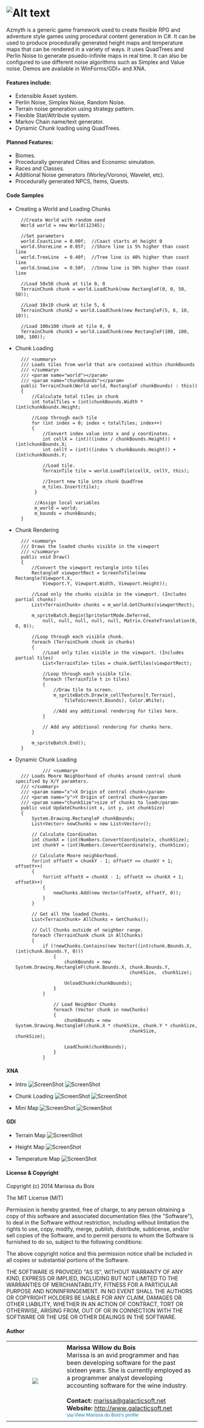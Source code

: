 # ![Alt text](http://i.imgur.com/3ZGERJM.png)
Azmyth is a generic game framework used to create flexible RPG and adventure style games using procedural content generation in C#. It can be used to produce procedurally generated height maps and temperature maps that can be rendered in a variety of ways. It uses QuadTrees and Perlin Noise to generate psuedo-infinite maps in real time. It can also be configured to use different noise algorithms such as Simplex and Value noise. Demos are available in WinForms/GDI+ and XNA.   
	
#### Features include:
- Extensible Asset system.
- Perlin Noise, Simplex Noise, Random Noise.
- Terrain noise generation using strategy pattern.
- Flexible Stat/Attribute system.
- Markov Chain name/text generator.
- Dynamic Chunk loading using QuadTrees.

#### Planned Features:
- Biomes.
- Procedurally generated Cities and Economic simulation.
- Races and Classes.
- Additional Noise generators (Worley/Voronoi, Wavelet, etc).
- Procedurally generated NPCS, Items, Quests.

#### Code Samples

- Creating a World and Loading Chunks

		//Create World with random seed
		World world = new World(12345);
		
		//Set parameters
		world.CoastLine = 0.00f;  //Coast starts at height 0
		world.ShoreLine = 0.05f;  //Shore line is 5% higher than coast line
		world.TreeLine  = 0.40f;  //Tree line is 40% higher than coast line
		world.SnowLine  = 0.50f;  //Snow line is 50% higher than coast line
		
		//Load 50x50 chunk at tile 0, 0
		TerrainChunk chunk = world.LoadChunk(new RectangleF(0, 0, 50, 50));
		
		//Load 10x10 chunk at tile 5, 6
		TerrainChunk chunk2 = world.LoadChunk(new RectangleF(5, 6, 10, 10));
		
		//Load 100x100 chunk at tile 0, 0
		TerrainChunk chunk3 = world.LoadChunk(new RectangleF(100, 100, 100, 100));

- Chunk Loading

		/// <summary>
		/// Loads tiles from world that are contained within chunkBounds
		/// </summary>
		/// <param name="world"></param>
		/// <param name="chunkBounds"></param>
		public TerrainChunk(World world, RectangleF chunkBounds) : this()
		{
		    //Calculate total tiles in chunk
		    int totalTiles = (int)chunkBounds.Width * (int)chunkBounds.Height;
		
		    //Loop through each tile
		    for (int index = 0; index < totalTiles; index++)
		    {
		        //Convert index value into x and y coordinates.
		        int cellX = (int)((index / chunkBounds.Height)) + (int)chunkBounds.X;
		        int cellY = (int)((index % chunkBounds.Height)) + (int)chunkBounds.Y;
		
		        //Load tile.
		        TerrainTile tile = world.LoadTile(cellX, cellY, this);
		
		        //Insert new tile into chunk QuadTree
		        m_tiles.Insert(tile);
		     }
		
		     //Assign local variables
		     m_world = world;
		     m_bounds = chunkBounds;
		}

- Chunk Rendering

		/// <summary>
		/// Draws the loaded chunks visible in the viewport
		/// </summary>
		public void Draw()
		{
		    //Convert the viewport rectangle into tiles
		    RectangleF viewportRect = ScreenToTile(new Rectangle(Viewport.X, 
		        Viewport.Y, Viewport.Width, Viewport.Height));
		 
		    //Load only the chunks visible in the viewport. (Includes partial chunks)
		    List<TerrainChunk> chunks = m_world.GetChunks(viewportRect);
		
		    m_spriteBatch.Begin(SpriteSortMode.Deferred, 
		        null, null, null, null, null, Matrix.CreateTranslation(0, 0, 0));
		
		    //Loop through each visible chunk.
		    foreach (TerrainChunk chunk in chunks)
		    {
		        //Load only tiles visible in the viewport. (Includes partial tiles)
		        List<TerrainTile> tiles = chunk.GetTiles(viewportRect);
		
		        //Loop through each visible tile.
		        foreach (TerrainTile t in tiles)
		        {
		            //Draw tile to screen.
		            m_spriteBatch.Draw(m_cellTextures[t.Terrain], 
		                TileToScreen(t.Bounds), Color.White);
		
		            //Add any additional rendering for tiles here.
		        }
		
		        // Add any additional rendering for chunks here.
		    }
		
		    m_spriteBatch.End();
		}

- Dynamic Chunk Loading

                /// <summary>
		/// Loads Moore Neighborhood of chunks around central chunk specified by X/Y paramters.
		/// </summary>
		/// <param name="x">X Origin of central chunk</param>
		/// <param name="y">Y Origin of central chunk<</param>
		/// <param name="chunkSize">size of chunks to load</param>
		public void UpdateChunks(int x, int y, int chunkSize)
		{
			System.Drawing.RectangleF chunkBounds;
			List<Vector> newChunks = new List<Vector>();
	            
			// Calculate Coordinates
			int chunkX = (int)Numbers.ConvertCoordinate(x, chunkSize);
			int chunkY = (int)Numbers.ConvertCoordinate(y, chunkSize);
	
			// Calculate Moore neighborhood.
			for(int offsetY = chunkY - 1; offsetY <= chunkY + 1; offsetY++)
			{
				for(int offsetX = chunkX - 1; offsetX <= chunkX + 1; offsetX++)
				{
					newChunks.Add(new Vector(offsetX, offsetY, 0));
				}
			}
	
	 		// Get all the loaded Chunks.
			List<TerrainChunk> AllChunks = GetChunks();
	
			// Cull Chunks outside of neighbor range.
			foreach (TerrainChunk chunk in AllChunks)
			{
				if (!newChunks.Contains(new Vector((int)chunk.Bounds.X, (int)chunk.Bounds.Y, 0)))
			        {
			            chunkBounds = new System.Drawing.RectangleF(chunk.Bounds.X, chunk.Bounds.Y, 
			            						chunkSize, 	chunkSize);
			
			            UnloadChunk(chunkBounds);
			        }
			    }
	
		            // Load Neighbor Chunks
		            foreach (Vector chunk in newChunks)
		            {
		                chunkBounds = new System.Drawing.RectangleF(chunk.X * chunkSize, chunk.Y * chunkSize, 
		                					    chunkSize, 		 chunkSize);
		
		                LoadChunk(chunkBounds);
		            }
		        }

		
#### XNA
- Intro
![ScreenShot](http://i.imgur.com/4jJVU4e.png)
![ScreenShot](http://i.imgur.com/kjeI0zo.png)

- Chunk Loading
![ScreenShot](http://i.imgur.com/dXJ3UPk.png)
![ScreenShot](http://i.imgur.com/nkxVyAN.png)

- Mini Map
![ScreenShot](http://i.imgur.com/9FyRYfY.png)
![ScreenShot](http://i.imgur.com/zuaQza5.png)

#### GDI
- Terrain Map
![ScreenShot](http://i.imgur.com/V0Nfvx6.png)

- Height Map
![ScreenShot](http://i.imgur.com/9lYTbOv.png)

- Temperature Map
![ScreenShot](http://i.imgur.com/PQq61hR.png)

#### License & Copyright

Copyright (c) 2014 Marissa du Bois

The MIT License (MIT)

Permission is hereby granted, free of charge, to any person obtaining a copy
of this software and associated documentation files (the "Software"), to deal
in the Software without restriction, including without limitation the rights
to use, copy, modify, merge, publish, distribute, sublicense, and/or sell
copies of the Software, and to permit persons to whom the Software is
furnished to do so, subject to the following conditions:

The above copyright notice and this permission notice shall be included in all
copies or substantial portions of the Software.

THE SOFTWARE IS PROVIDED "AS IS", WITHOUT WARRANTY OF ANY KIND, EXPRESS OR
IMPLIED, INCLUDING BUT NOT LIMITED TO THE WARRANTIES OF MERCHANTABILITY,
FITNESS FOR A PARTICULAR PURPOSE AND NONINFRINGEMENT. IN NO EVENT SHALL THE
AUTHORS OR COPYRIGHT HOLDERS BE LIABLE FOR ANY CLAIM, DAMAGES OR OTHER
LIABILITY, WHETHER IN AN ACTION OF CONTRACT, TORT OR OTHERWISE, ARISING FROM,
OUT OF OR IN CONNECTION WITH THE SOFTWARE OR THE USE OR OTHER DEALINGS IN THE
SOFTWARE.

#### Author
<p>
<table width="100%" cellpadding="0" cellspacing="0">
<tr  width="100%" height="211px" cellpadding="0" cellspacing="0">
<td cellpadding="0" cellspacing="0" height="211px" width="135px"><center><img src="http://i.imgur.com/H98nfdu.jpg"  /></center></td>
<td >
<strong>Marissa Willow du Bois</strong>
<br>
Marissa is an avid programmer and has been developing software for the past sixteen years. She is currently employed as a programmer analyst developing accounting software for the wine industry.
<br>
<br>
<strong>Contact:</strong> <a href="mailto:marissa@galacticsoft.net">marissa@galacticsoft.net</a>
<br>
<strong>Website:</strong> <a href="http://www.galacticsoft.net">http://www.galacticsoft.net</a>
<br>
<a href="http://www.linkedin.com/in/marissadubois" style="text-decoration:none;"><span style="font: 80% Arial,sans-serif; color:#0783B6;"><img src="https://static.licdn.com/scds/common/u/img/webpromo/btn_in_20x15.png" width="20" height="15" alt="View Marissa du Bois's LinkedIn profile" style="vertical-align:middle" border="0">View Marissa du Bois's profile</span></a>

</td>
</tr>
</table>
<p>
